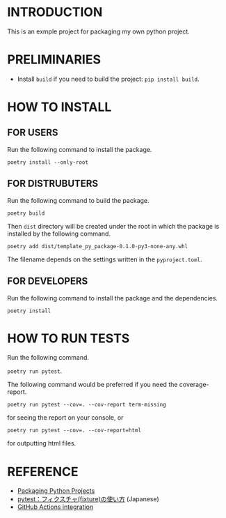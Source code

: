 # INTRODUCTION
This is an exmple project for packaging my own python project.

# PRELIMINARIES
- Install `build` if you need to build the project: `pip install build`.

# HOW TO INSTALL

## FOR USERS
Run the following command to install the package.

`poetry install --only-root`

## FOR DISTRUBUTERS
Run the following command to build the package.

`poetry build`

Then `dist` directory will be created under the root in which the package is installed by the following command.

`poetry add dist/template_py_package-0.1.0-py3-none-any.whl`

The filename depends on the settings written in the `pyproject.toml`.

## FOR DEVELOPERS
Run the following command to install the package and the dependencies.

`poetry install`

# HOW TO RUN TESTS
Run the following command.

`poetry run pytest`.

The following command would be preferred if you need the coverage-report.

`poetry run pytest --cov=. --cov-report term-missing`

for seeing the report on your console, or

`poetry run pytest --cov=. --cov-report=html`

for outputting html files.


# REFERENCE
- [Packaging Python Projects](https://packaging.python.org/en/latest/tutorials/packaging-projects/)
- [pytest：フィクスチャ(fixture)の使い方](https://qiita.com/_akiyama_/items/9ead227227d669b0564e) (Japanese)
- [GitHub Actions integration](https://black.readthedocs.io/en/stable/integrations/github_actions.html)